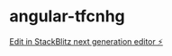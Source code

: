 # angular-tfcnhg

[Edit in StackBlitz next generation editor ⚡️](https://stackblitz.com/~/github.com/edwardgazitonline/angular-tfcnhg)